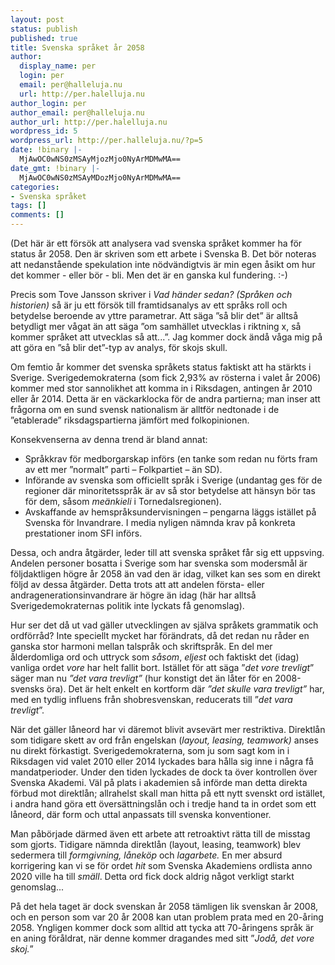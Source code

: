 ```yaml
---
layout: post
status: publish
published: true
title: Svenska språket år 2058
author:
  display_name: per
  login: per
  email: per@halleluja.nu
  url: http://per.halelluja.nu
author_login: per
author_email: per@halleluja.nu
author_url: http://per.halelluja.nu
wordpress_id: 5
wordpress_url: http://per.halleluja.nu/?p=5
date: !binary |-
  MjAwOC0wNS0zMSAyMjozMjo0NyArMDMwMA==
date_gmt: !binary |-
  MjAwOC0wNS0zMSAyMDozMjo0NyArMDMwMA==
categories:
- Svenska språket
tags: []
comments: []
---
```

<p>(Det här är ett försök att analysera vad svenska språket kommer ha för status år 2058. Den är skriven som ett arbete i Svenska B. Det bör noteras att nedanstående spekulation inte nödvändigtvis är min egen åsikt om hur det kommer - eller bör - bli. Men det är en ganska kul fundering. :-)</p>
<p><span style="font-style: normal;"><span>Precis som Tove Jansson skriver i </span></span><em><span>Vad händer sedan? (Språken och historien)</span></em><span style="font-style: normal;"><span> så är ju ett försök till framtidsanalys av ett språks roll och betydelse beroende av yttre parametrar. Att säga ”så blir det” är alltså betydligt mer vågat än att säga ”om samhället utvecklas i riktning x, så kommer språket att utvecklas så att...”. Jag kommer dock ändå våga mig på att göra en ”så blir det”-typ av analys, för skojs skull.</span></span></p>

<p>Om femtio år kommer det svenska språkets status faktiskt att ha stärkts i Sverige. Sverigedemokraterna (som fick 2,93% av rösterna i valet år 2006) kommer med stor sannolikhet att komma in i Riksdagen, antingen år 2010 eller år 2014. Detta är en väckarklocka för de andra partierna; man inser att frågorna om en sund svensk nationalism är alltför nedtonade i de ”etablerade” riksdagspartierna jämfört med folkopinionen.</p>
<p>Konsekvenserna av denna trend är bland annat:</p>
<ul>
<li>Språkkrav för medborgarskap införs (en tanke som redan nu förts fram av ett mer ”normalt” parti – Folkpartiet – än SD).</li>
<li>Införande av svenska som officiellt språk i Sverige (undantag ges för de regioner där minoritetsspråk är av så stor betydelse att hänsyn bör tas för dem, såsom <em>meänkieli</em> i Tornedalsregionen).</li>
<li>Avskaffande av hemspråksundervisningen – pengarna läggs istället på Svenska för Invandrare. I media nyligen nämnda krav på konkreta prestationer inom SFI införs.</li>
</ul>
<p>Dessa, och andra åtgärder, leder till att svenska språket får sig ett uppsving. Andelen personer bosatta i Sverige som har svenska som modersmål är följdaktligen högre år 2058 än vad den är idag, vilket kan ses som en direkt följd av dessa åtgärder. Detta trots att att andelen första- eller andragenerationsinvandrare är högre än idag (här har alltså Sverigedemokraternas politik inte lyckats få genomslag).</p>
<p><span style="font-style: normal;"><span>Hur ser det då ut vad gäller utvecklingen av själva språkets grammatik och ordförråd? Inte speciellt mycket har förändrats, då det redan nu råder en ganska stor harmoni mellan talspråk och skriftspråk. En del mer ålderdomliga ord och uttryck som </span></span><em><span>såsom</span></em><span style="font-style: normal;"><span>, </span></span><em><span>eljest </span></em><span style="font-style: normal;"><span>och faktiskt det (idag) vanliga ordet </span></span><em><span>vore</span></em><span style="font-style: normal;"><span> har helt fallit bort. Istället för att säga ”</span></span><em><span>det vore trevligt</span></em><span style="font-style: normal;"><span>” säger man nu </span></span><em><span>”det vara trevligt” </span></em><span style="font-style: normal;"><span>(hur konstigt det än låter för en 2008-svensks öra). Det är helt enkelt en kortform där </span></span><em><span>”det skulle vara trevligt” </span></em><span style="font-style: normal;"><span>har, med en tydlig influens från shobresvenskan, reducerats till ”</span></span><em><span>det vara trevligt</span></em><span style="font-style: normal;"><span>”.</span></span></p>
<p><span style="font-style: normal;"><span>När det gäller låneord har vi däremot blivit avsevärt mer restriktiva. Direktlån som tidigare skett av ord från engelskan (</span></span><em><span>layout, leasing, teamwork)</span></em><span style="font-style: normal;"><span> anses nu direkt förkastigt. Sverigedemokraterna, som ju som sagt kom in i Riksdagen vid valet 2010 eller 2014 lyckades bara hålla sig inne i några få mandatperioder. Under den tiden lyckades de dock ta över kontrollen över Svenska Akademi. Väl på plats i akademien så införde man detta direkta förbud mot direktlån; allrahelst skall man hitta på ett nytt svenskt ord istället, i andra hand göra ett översättningslån och i tredje hand ta in ordet som ett låneord, där form och uttal anpassats till svenska konventioner.</span></span></p>
<p><span style="font-style: normal;"><span>Man påbörjade därmed även ett arbete att retroaktivt rätta till de misstag som gjorts. Tidigare nämnda direktlån (layout, leasing, teamwork) blev sedermera till </span></span><em><span>formgivning, låneköp </span></em><span style="font-style: normal;"><span>och </span></span><em><span>lagarbete.</span></em><span style="font-style: normal;"><span> En mer absurd korrigering kan vi se för ordet </span></span><em><span>hit</span></em><span style="font-style: normal;"><span> som Svenska Akademiens ordlista anno 2020 ville ha till </span></span><em><span>smäll</span></em><span style="font-style: normal;"><span>. Detta ord fick dock aldrig något verkligt starkt genomslag...</span></span></p>
<p><span style="font-style: normal;"><span>På det hela taget är dock svenskan år 2058 tämligen lik svenskan år 2008, och en person som var 20 år 2008 kan utan problem prata med en 20-åring 2058. Yngligen kommer dock som alltid att tycka att 70-åringens språk är en aning föråldrat, när denne kommer dragandes med sitt ”</span></span><em><span>Jodå, det vore skoj.</span></em><span style="font-style: normal;"><span>”</span></span></p>
